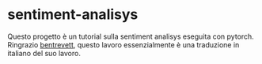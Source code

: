 # sentiment-analisys

Questo progetto è un tutorial sulla sentiment analisys eseguita con pytorch.
Ringrazio [bentrevett](https://github.com/bentrevett/pytorch-sentiment-analysis), questo lavoro essenzialmente è una traduzione in italiano del suo lavoro.
